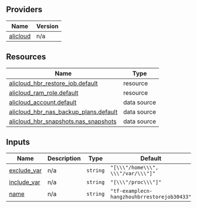 <!-- BEGIN_TF_DOCS -->
## Providers

| Name | Version |
|------|---------|
| <a name="provider_alicloud"></a> [alicloud](#provider\_alicloud) | n/a |

## Resources

| Name | Type |
|------|------|
| [alicloud_hbr_restore_job.default](https://registry.terraform.io/providers/hashicorp/alicloud/latest/docs/resources/hbr_restore_job) | resource |
| [alicloud_ram_role.default](https://registry.terraform.io/providers/hashicorp/alicloud/latest/docs/resources/ram_role) | resource |
| [alicloud_account.default](https://registry.terraform.io/providers/hashicorp/alicloud/latest/docs/data-sources/account) | data source |
| [alicloud_hbr_nas_backup_plans.default](https://registry.terraform.io/providers/hashicorp/alicloud/latest/docs/data-sources/hbr_nas_backup_plans) | data source |
| [alicloud_hbr_snapshots.nas_snapshots](https://registry.terraform.io/providers/hashicorp/alicloud/latest/docs/data-sources/hbr_snapshots) | data source |

## Inputs

| Name | Description | Type | Default | Required |
|------|-------------|------|---------|:--------:|
| <a name="input_exclude_var"></a> [exclude\_var](#input\_exclude\_var) | n/a | `string` | `"[\\\"/home\\\", \\\"/var/\\\"]"` | no |
| <a name="input_include_var"></a> [include\_var](#input\_include\_var) | n/a | `string` | `"[\\\"/proc\\\"]"` | no |
| <a name="input_name"></a> [name](#input\_name) | n/a | `string` | `"tf-examplecn-hangzhouhbrrestorejob30433"` | no |
<!-- END_TF_DOCS -->    